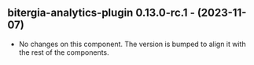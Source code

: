   ## bitergia-analytics-plugin 0.13.0-rc.1 - (2023-11-07)
  
  * No changes on this component. The version is bumped to align it
    with the rest of the components.
